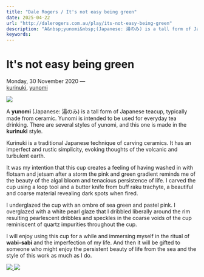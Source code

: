 ```yaml
---
title: "Dale Rogers / It's not easy being green"
date: 2025-04-22
url: "http://dalerogers.com.au/play/its-not-easy-being-green"
description: "A&nbsp;yunomi&nbsp;(Japanese: 湯のみ) is a tall form of Japanese teacup, typically made from ceramic. Yunomi is intended to be used for everyday tea ..."
keywords: 
---
```


#  It's not easy being green 

Monday, 30 November 2020 —   
[kurinuki](/play?filter=kurinuki), [yunomi](/play?filter=yunomi)

![](http://dalerogers.com.au/pages/02.play/its-not-easy-being-green/img20201127161716.jpg?m=1606891659)

A **yunomi** (Japanese: 湯のみ) is a tall form of Japanese teacup, typically made from ceramic. Yunomi is intended to be used for everyday tea drinking. There are several styles of yunomi, and this one is made in the **kurinuki** style.

Kurinuki is a traditional Japanese technique of carving ceramics. It has an imperfect and rustic simplicity, evoking thoughts of the volcanic and turbulent earth.

It was my intention that this cup creates a feeling of having washed in with flotsam and jetsam after a storm the pink and green gradient reminds me of the beauty of the algal bloom and tenacious persistence of life. I carved the cup using a loop tool and a butter knife from buff raku trachyte, a beautiful and coarse material revealing dark spots when fired. 

I underglazed the cup with an ombre of sea green and pastel pink. I overglazed with a white pearl glaze that I dribbled liberally around the rim resulting pearlescent dribbles and speckles in the coarse voids of the cup reminiscent of quartz impurities throughout the cup.

I will enjoy using this cup for a while and immersing myself in the ritual of **wabi-sabi** and the imperfection of my life. And then it will be gifted to someone who might enjoy the persistent beauty of life from the sea and the style of this work as much as I do.

[ ![](http://dalerogers.com.au/cache/images/cached_767c8713e1dd715cd6078f60aacf833a.jpg) ](/play/an-earthy-milk-jug-in-terracotta) [ ![](http://dalerogers.com.au/cache/images/cached_0da23e3a46e9fa55b101158c74ddf890.jpg) ](/play/born-from-the-earth)
